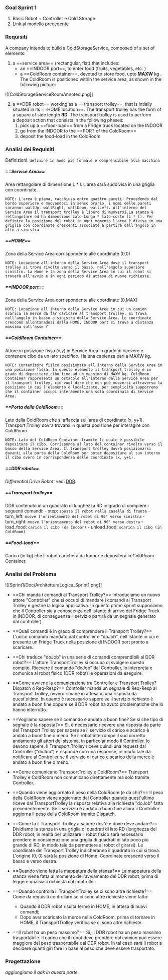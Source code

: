### Goal Sprint 1
1) Basic Robot + Controller e Cold Storage
2) Link al modello precedente

### Requisiti
A company intends to build a ColdStorageService, composed of a set of elements:

1. a ==service area== (rectangular, flat) that includes:
    - an ==INDOOR port==, to enter food (fruits, vegetables, etc. )
    - a ==ColdRoom container==, devoted to store food, upto **MAXW** kg .
    The ColdRoom is positioned within the service area, as shown in the following picture:

![[ColdStorageServiceRoomAnnoted.png]]

2. a ==DDR robot== working as a ==transport trolley==, that is intially situated in its ==HOME location==. The transport trolley has the form of a square of side length **RD**.
    The transport trolley is used to perform a deposit action that consists in the following phases:
    1. pick up a ==food-load== from a Fridge truck located on the INDOOR
    2. go from the INDOOR to the ==PORT of the ColdRoom==
    3. deposit the food-load in the ColdRoom

### Analisi dei Requisiti
Definizioni:
`definire in modo più formale e comprensibile alla macchina`

##### ==Service Area==
Area rettangolare di dimensione L * l. L'area sarà suddivisa in una griglia con coordinate.

`NOTE: L'area è piana, racchiusa entro quattro pareti. Procedendo dal bordo superiore e muovendoci in senso orario, i nomi delle pareti saranno: wallUp, wallRight, wallDown, wallLeft. All'interno del Service Area il transport trolley è libero di muoversi.La stanza è rettangolare ed ha dimensione Lato-Lungo * lato-corto (L * l). Per definire la posizione del robot in ogni momento l'area è divisa in una griglia con coordinate crescenti associate a partire dall'angolo in alto a sinistra`

##### ==HOME==
Zona della Service Area corrispondente alle coordinate (0,0)

`NOTE: Locazione all'interno della Service Area dove il transport trolley si trova rivolto verso il basso, nell'angolo superiore sinistro. La Home è la zona della Service Area in cui il robot si troverà all'avvio e in ogni periodo di attesa di nuove richieste.`

##### ==INDOOR port==
Zona della Service Area corrispondente alle coordinate (0,MAX)

`NOTE: Locazione all'interno della Service Area in cui un camion scarica la merce da far caricare al transport trolley. Si trova nell'angolo in basso a sinistra della Service Area. Le coordinate crescono allontanadosi dalla HOME, INDOOR port si trova a distanza massima sull'asse Y`

##### ==ColdRoom Container==
Attore in posizione fissa (x,y) in Service Area in grado di ricevere e contenere cibo da un lato specifico. Ha una capienza pari a MAXW kg.

`NOTE: Contenitore fisico posizionato all'interno della Service Area in una posizione fissa. In questo elemento il transport trolley è in grado di depositare cibo fino ad un massimo di MAXW kg. ColdRoom Container rappresenta un ostacolo all'interno della Service Area per il transport trolley, ciò vuol dire che non può muoversi attraverso la posizione in cui l'elemento è localizzato, per semplicità supporremo che il container occupi interamente una sola coordinata di Service Area.`

##### ==Porta della ColdRoom==
Lato della ColdRoom che si affaccia sull'area di coordinate (x, y+1). Transport Trolley dovrà trovarsi in questa posizione per interagire con ColdRoom.

`NOTE: Lato del ColdRoom Container tramite li quale è possibile depositare il cibo. Corrisponde al lato del container rivolto verso il basso della Service Area. Il transport trolley dovrà posizionarsi davanti alla porta della ColdRoom per poter depositare al suo interno il cibo overo in corrispondenza delle coordinate (x, y+1).`

##### ==DDR robot==
*Differential Drive Robot*, vedi [DDR](https://www.youtube.com/watch?v=aE7RQNhwnPQ).

##### ==Transport trolley==
DDR contenuto in un quadrato di lunghezza RD in grado di compiere i seguenti comandi: 
	- step: `sposta il robot nella casella di fronte`
	- turn_left: `muove l'orientamento del robot di 90° verso sinistra`
	- turn_right: `muove l'orientamento del robot di 90° verso destra`
	- load_food: `carica il cibo (da Indoor)`
	- unload_food: `scarica il cibo (in ColdRoom)`

##### ==Food-load==
Carico (in kg) che il robot caricherà da Indoor e depositerà in ColdRoom Container.


### Analisi del Problema

![[Sprint1/Doc/ArchitetturaLogica_Sprint1.png]]

- ==Chi manda i comandi al Transport Trolley?==
	Introduciamo un nuovo attore "Controller" che si occupi di mandare i comandi al Transport Trolley e gestire la logica applicativa. 
	In questo primo sprint supponiamo che il Controller sia a conoscenza dell'istante di arrivo dei Fridge Truck in INDOOR, di conseguenza il servizio partirà da un segnale generato dal controller).
	
- ==Quali comandi è in grado di comprendere il Transport Trolley?==
	L'unico comando mandato dal controller è "doJob", nell'istante in cui è presente un Fridge Truck nella posizione di INDOOR port pronto a scaricare..
	
- ==Chi traduce "doJob" in una serie di comandi comprendibili al DDR robot?==
	L'attore TransportTrolley si occupa di svolgere questo compito. Ricevere il comando "doJob" dal Controller, lo interpreta e comunica al robot fisico (DDR robot) le operazioni da eseguire.
	
- ==Come avviene la comunicazione tra Controller e Transport Trolley? Dispatch o Req-Resp?==
	Controller manda un segnale di Req-Resp al Transport Trolley, ovvero rimane in attesa di una risposta da quest'ultimo. In quanto è necessario sapere se il servizio richiesto è andato a buon fine oppure se il DDR robot ha avuto problematiche che lo hanno interrotto.
	
- ==Vogliamo sapere se il comando è andato a buon fine? Se sì che tipo di segnale è la risposta?==
	Sì, è necessario ricevere una risposta da parte del Transport Trolley per sapere se il servizio di carico e scarico è andato a buon fine o meno. Se il robot interrompe il suo corretto andamento gli attori del sistema, in particolar modo il Controller, lo devono sapere.
	Il Transport Trolley riceve quindi una request dal Controller ("doJob") e risponde con una response, in modo tale da notificare al Controller se il servizio di carico e scarico della merce è andato a buon fine o meno.
	
- ==Come comunicano TransportTrolley e ColdRoom?==
	Transport Trolley e ColdRoom non comunicano direttamente ma solo tramite Controller.
	
- ==Quando viene aggiornato il peso della ColdRoom (e da chi)?==
	Il peso della ColdRoom viene aggiornato dal Controller quando quest'ultimo riceve dal TransportTrolley la risposta relativa alla richiesta "doJob" fatta precedentemente. Se il servizio è andato a buon fine allora il Controller aggiorna il peso della ColdRoom tramite Dispatch.
	
- ==Come fa il Transport Trolley a sapere dov'è e dove deve andare?==
	Dividiamo la stanza in una griglia di quadrati di lato RD (lunghezza del DDR robot, in realtà per utilizzare il robot fisico sarà necessario prendere in considerazione una griglia di quadrati di lato poco più grande di RD, in modo tale da permettere al robot di girarsi). 
	Le coordinate del Transport Trolley indicheranno il quadrato in cui si trova. L'origine (0, 0) sarà la posizione di Home. Coordinate crescenti verso il basso e verso destra.
	
- ==Quando viene fatta la mappatura della stanza?==
	La mappatura della stanza viene fatta al momento dell'avviamento del DDR robot, prima di leggere qualsiasi richiesta dal controller.
	
- ==Quando controlla il TransportTrolley se ci sono altre richieste?==
	Come da requisiti controllare se ci sono altre richieste viene fatto:
	- Quando il DDR robot risulta fermo in HOME, in attesa di nuovi comandi;
	- Dopo aver scaricato la merce nella ColdRoom, prima di tornare in HOME, il TransportTrolley verifica se ci sono altre richieste.
	
- ==Il robot ha un peso massimo?== 
	Sì, il DDR robot ha un peso massimo trasportabile. Il carico che il robot deve prendere dal camion può essere maggiore del peso trasportabile dal DDR robot. In tal caso sarà il robot a decidere quanti giri fare in base al peso che deve essere trasportato.

### Progettazione
*aggiungiamo il qak in questa parte*


